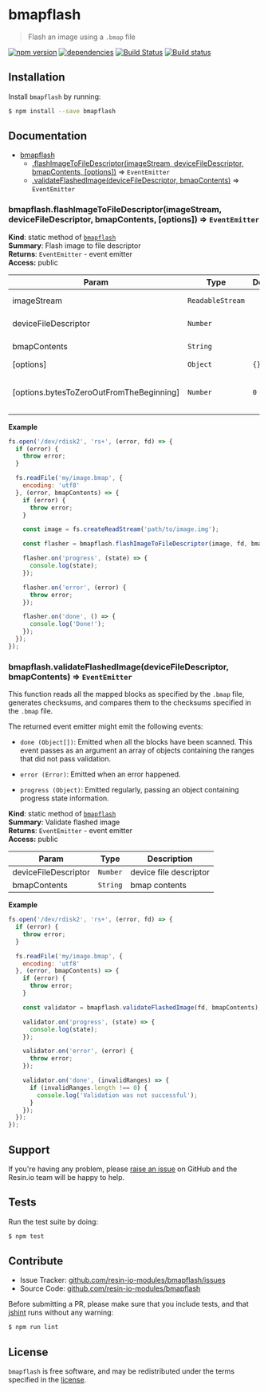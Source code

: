 bmapflash
=========

> Flash an image using a `.bmap` file

[![npm version](https://badge.fury.io/js/bmapflash.svg)](http://badge.fury.io/js/bmapflash)
[![dependencies](https://david-dm.org/resin-io-modules/bmapflash.svg)](https://david-dm.org/resin-io-modules/bmapflash.svg)
[![Build Status](https://travis-ci.org/resin-io-modules/bmapflash.svg?branch=master)](https://travis-ci.org/resin-io-modules/bmapflash)
[![Build status](https://ci.appveyor.com/api/projects/status/4x5uis7gro2v8vbq/branch/master?svg=true)](https://ci.appveyor.com/project/resin-io/bmapflash/branch/master)

Installation
------------

Install `bmapflash` by running:

```sh
$ npm install --save bmapflash
```

Documentation
-------------


* [bmapflash](#module_bmapflash)
    * [.flashImageToFileDescriptor(imageStream, deviceFileDescriptor, bmapContents, [options])](#module_bmapflash.flashImageToFileDescriptor) ⇒ <code>EventEmitter</code>
    * [.validateFlashedImage(deviceFileDescriptor, bmapContents)](#module_bmapflash.validateFlashedImage) ⇒ <code>EventEmitter</code>

<a name="module_bmapflash.flashImageToFileDescriptor"></a>

### bmapflash.flashImageToFileDescriptor(imageStream, deviceFileDescriptor, bmapContents, [options]) ⇒ <code>EventEmitter</code>
**Kind**: static method of <code>[bmapflash](#module_bmapflash)</code>  
**Summary**: Flash image to file descriptor  
**Returns**: <code>EventEmitter</code> - event emitter  
**Access:** public  

| Param | Type | Default | Description |
| --- | --- | --- | --- |
| imageStream | <code>ReadableStream</code> |  | image stream |
| deviceFileDescriptor | <code>Number</code> |  | device file descriptor |
| bmapContents | <code>String</code> |  | bmap contents |
| [options] | <code>Object</code> | <code>{}</code> | options |
| [options.bytesToZeroOutFromTheBeginning] | <code>Number</code> | <code>0</code> | bytes to zero out from the beginning |

**Example**  
```js
fs.open('/dev/rdisk2', 'rs+', (error, fd) => {
  if (error) {
    throw error;
  }

  fs.readFile('my/image.bmap', {
    encoding: 'utf8'
  }, (error, bmapContents) => {
    if (error) {
      throw error;
    }

    const image = fs.createReadStream('path/to/image.img');

    const flasher = bmapflash.flashImageToFileDescriptor(image, fd, bmapContents);

    flasher.on('progress', (state) => {
      console.log(state);
    });

    flasher.on('error', (error) {
      throw error;
    });

    flasher.on('done', () => {
      console.log('Done!');
    });
  });
});
```
<a name="module_bmapflash.validateFlashedImage"></a>

### bmapflash.validateFlashedImage(deviceFileDescriptor, bmapContents) ⇒ <code>EventEmitter</code>
This function reads all the mapped blocks as specified by the `.bmap`
file, generates checksums, and compares them to the checksums specified
in the `.bmap` file.

The returned event emitter might emit the following events:

- `done (Object[])`: Emitted when all the blocks have been scanned.
  This event passes as an argument an array of objects containing the
  ranges that did not pass validation.

- `error (Error)`: Emitted when an error happened.

- `progress (Object)`: Emitted regularly, passing an object containing
  progress state information.

**Kind**: static method of <code>[bmapflash](#module_bmapflash)</code>  
**Summary**: Validate flashed image  
**Returns**: <code>EventEmitter</code> - event emitter  
**Access:** public  

| Param | Type | Description |
| --- | --- | --- |
| deviceFileDescriptor | <code>Number</code> | device file descriptor |
| bmapContents | <code>String</code> | bmap contents |

**Example**  
```js
fs.open('/dev/rdisk2', 'rs+', (error, fd) => {
  if (error) {
    throw error;
  }

  fs.readFile('my/image.bmap', {
    encoding: 'utf8'
  }, (error, bmapContents) => {
    if (error) {
      throw error;
    }

    const validator = bmapflash.validateFlashedImage(fd, bmapContents);

    validator.on('progress', (state) => {
      console.log(state);
    });

    validator.on('error', (error) {
      throw error;
    });

    validator.on('done', (invalidRanges) => {
      if (invalidRanges.length !== 0) {
        console.log('Validation was not successful');
      }
    });
  });
});
```

Support
-------

If you're having any problem, please [raise an issue](https://github.com/resin-io-modules/bmapflash/issues/new) on GitHub and the Resin.io team will be happy to help.

Tests
-----

Run the test suite by doing:

```sh
$ npm test
```

Contribute
----------

- Issue Tracker: [github.com/resin-io-modules/bmapflash/issues](https://github.com/resin-io-modules/bmapflash/issues)
- Source Code: [github.com/resin-io-modules/bmapflash](https://github.com/resin-io-modules/bmapflash)

Before submitting a PR, please make sure that you include tests, and that [jshint](http://jshint.com) runs without any warning:

```sh
$ npm run lint
```

License
-------

`bmapflash` is free software, and may be redistributed under the terms specified in the [license](https://github.com/resin-io-modules/bmapflash/blob/master/LICENSE).
